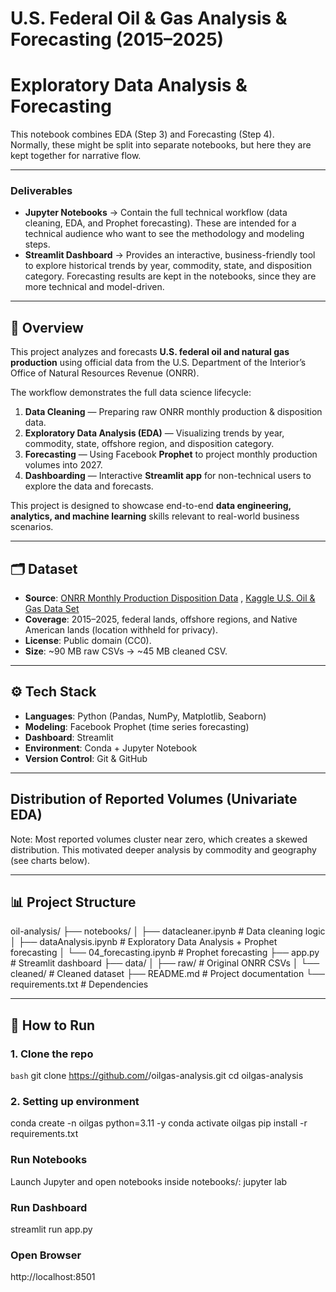# U.S. Federal Oil & Gas Analysis & Forecasting (2015–2025)

# Exploratory Data Analysis & Forecasting
This notebook combines EDA (Step 3) and Forecasting (Step 4).  
Normally, these might be split into separate notebooks, but here they are kept together for narrative flow.

---

### Deliverables
- **Jupyter Notebooks** → Contain the full technical workflow (data cleaning, EDA, and Prophet forecasting). These are intended for a technical audience who want to see the methodology and modeling steps.  
- **Streamlit Dashboard** → Provides an interactive, business-friendly tool to explore historical trends by year, commodity, state, and disposition category. Forecasting results are kept in the notebooks, since they are more technical and model-driven.

---

## 📌 Overview
This project analyzes and forecasts **U.S. federal oil and natural gas production** using official data from the U.S. Department of the Interior’s Office of Natural Resources Revenue (ONRR).

The workflow demonstrates the full data science lifecycle:
1. **Data Cleaning** — Preparing raw ONRR monthly production & disposition data.
2. **Exploratory Data Analysis (EDA)** — Visualizing trends by year, commodity, state, offshore region, and disposition category.
3. **Forecasting** — Using Facebook **Prophet** to project monthly production volumes into 2027.
4. **Dashboarding** — Interactive **Streamlit app** for non-technical users to explore the data and forecasts.

This project is designed to showcase end-to-end **data engineering, analytics, and machine learning** skills relevant to real-world business scenarios.

---

## 🗂️ Dataset
- **Source**: [ONRR Monthly Production Disposition Data](https://www.onrr.gov/) , [Kaggle U.S. Oil & Gas Data Set](https://www.kaggle.com/datasets/pinuto/us-oil-and-gas-production-and-disposition-20152025)
- **Coverage**: 2015–2025, federal lands, offshore regions, and Native American lands (location withheld for privacy).  
- **License**: Public domain (CC0).  
- **Size**: ~90 MB raw CSVs → ~45 MB cleaned CSV.

---

## ⚙️ Tech Stack
- **Languages**: Python (Pandas, NumPy, Matplotlib, Seaborn)  
- **Modeling**: Facebook Prophet (time series forecasting)  
- **Dashboard**: Streamlit  
- **Environment**: Conda + Jupyter Notebook  
- **Version Control**: Git & GitHub  

---

## Distribution of Reported Volumes (Univariate EDA)
Note: Most reported volumes cluster near zero, which creates a skewed distribution. This motivated deeper analysis by commodity and geography (see charts below).

---

## 📊 Project Structure
oil-analysis/
├── notebooks/
│ ├── datacleaner.ipynb # Data cleaning logic
│ ├── dataAnalysis.ipynb # Exploratory Data Analysis + Prophet forecasting
│ └── 04_forecasting.ipynb # Prophet forecasting
├── app.py # Streamlit dashboard
├── data/
│ ├── raw/ # Original ONRR CSVs
│ └── cleaned/ # Cleaned dataset
├── README.md # Project documentation
└── requirements.txt # Dependencies

---

## 🚀 How to Run

### 1. Clone the repo
```bash```
git clone https://github.com/<your-username>/oilgas-analysis.git
cd oilgas-analysis

### 2. Setting up environment
conda create -n oilgas python=3.11 -y
conda activate oilgas
pip install -r requirements.txt

### Run Notebooks
Launch Jupyter and open notebooks inside notebooks/:
jupyter lab

### Run Dashboard
streamlit run app.py

### Open Browser
http://localhost:8501










